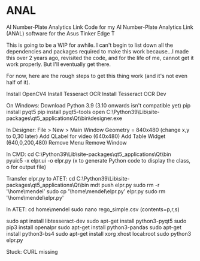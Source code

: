 # ANAL
AI Number-Plate Analytics Link
Code for my AI Number-Plate Analytics Link (ANAL) software for the Asus Tinker Edge T

This is going to be a WIP for awhile.
I can't begin to list down all the dependencies and packages required to make this work because...I made this over 2 years ago, revisited the code, and for the life of me, cannot get it work properly.
But I'll eventually get there.

For now, here are the rough steps to get this thing work (and it's not even half of it).

Install OpenCV4
Install Tesseract OCR
Install Tesseract OCR Dev

On Windows:
Download Python 3.9 (3.10 onwards isn't compatible yet)
pip install pyqt5
pip install pyqt5-tools
open C:\Python39\Lib\site-packages\qt5_applications\Qt\bin\designer.exe

In Designer:
File > New > Main Window
Geometry = 840x480 (change x,y to 0,30 later)
Add QLabel for video (640x480)
Add Table Widget (640,0,200,480)
Remove Menu
Remove Window

In CMD:
cd C:\Python39\Lib\site-packages\qt5_applications\Qt\bin\
pyuic5 -x elpr.ui -o elpr.py
(x to generate Python code to display the class, o for output file)

Transfer elpr.py to ATET:
cd C:\Python39\Lib\site-packages\qt5_applications\Qt\bin
mdt push elpr.py
sudo rm -r '\home\mendel'
sudo cp '\home\mendel\elpr.py' elpr.py
sudo rm '\home\mendel\elpr.py'

In ATET:
cd home\mendel
sudo nano rego_simple.csv (contents=p,r,s)

sudo apt install libtesseract-dev
sudo apt-get install python3-pyqt5
sudo pip3 install openalpr
sudo apt-get install python3-pandas
sudo apt-get install python3-bs4
sudo apt-get install xorg
xhost local:root
sudo python3 elpr.py

Stuck:
CURL missing
